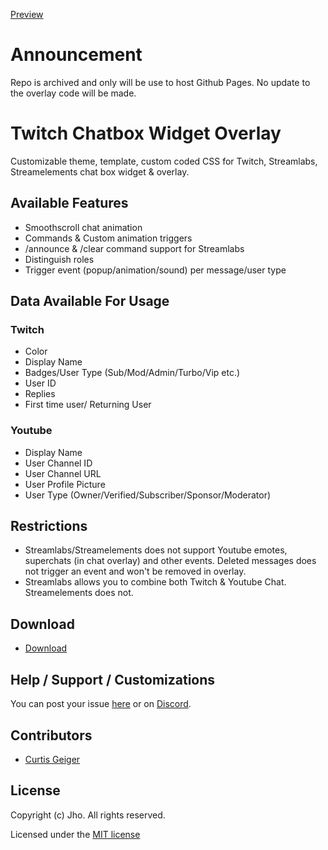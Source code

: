 [Preview](https://user-images.githubusercontent.com/65335648/189489996-99d663ec-ef7b-4e9a-ad10-e9ced9146554.mp4)

# Announcement

Repo is archived and only will be use to host Github Pages. No update to the overlay code will be made.

# Twitch Chatbox Widget Overlay
Customizable theme, template, custom coded CSS for Twitch, Streamlabs, Streamelements chat box widget & overlay.

## Available Features
- Smoothscroll chat animation
- Commands & Custom animation triggers
- /announce & /clear command support for Streamlabs
- Distinguish roles
- Trigger event (popup/animation/sound) per message/user type

## Data Available For Usage

### Twitch
- Color
- Display Name
- Badges/User Type (Sub/Mod/Admin/Turbo/Vip etc.)
- User ID
- Replies
- First time user/ Returning User

### Youtube
- Display Name
- User Channel ID
- User Channel URL
- User Profile Picture
- User Type (Owner/Verified/Subscriber/Sponsor/Moderator)

## Restrictions
- Streamlabs/Streamelements does not support Youtube emotes, superchats (in chat overlay) and other events. Deleted messages does not trigger an event and won't be removed in overlay.
- Streamlabs allows you to combine both Twitch & Youtube Chat. Streamelements does not.

## Download
- [Download](https://ko-fi.com/jhooo/shop)

## Help / Support / Customizations
You can post your issue [here](https://github.com/jhoooooo/chatbox/issues) or on [Discord](https://discord.gg/e5DQ8yKnj6).

## Contributors
* [Curtis Geiger](https://github.com/curtissimo41)

## License
Copyright (c) Jho. All rights reserved.

Licensed under the [MIT license](https://github.com/jhoooooo/chatbox/blob/master/LICENSE)
